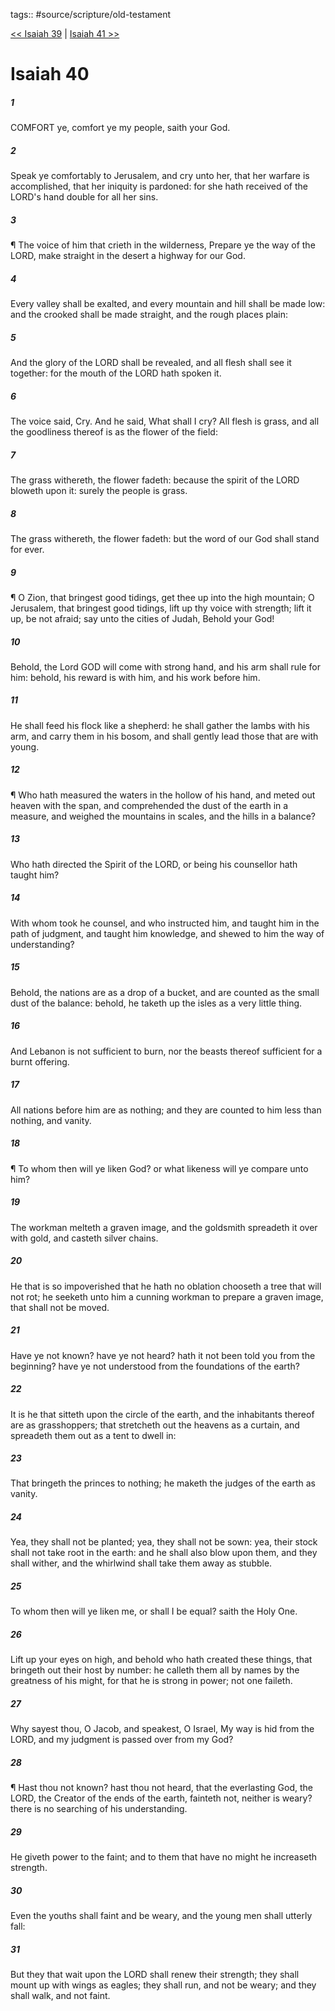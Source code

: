 tags:: #source/scripture/old-testament

[<< Isaiah 39](old-testament/23_Isaiah/Isaiah_39.md) | [Isaiah 41 >>](old-testament/23_Isaiah/Isaiah_41.md)

# Isaiah 40

##### 1

COMFORT ye, comfort ye my people, saith your God.

##### 2

Speak ye comfortably to Jerusalem, and cry unto her, that her warfare is accomplished, that her iniquity is pardoned: for she hath received of the LORD's hand double for all her sins.

##### 3

¶ The voice of him that crieth in the wilderness, Prepare ye the way of the LORD, make straight in the desert a highway for our God.

##### 4

Every valley shall be exalted, and every mountain and hill shall be made low: and the crooked shall be made straight, and the rough places plain:

##### 5

And the glory of the LORD shall be revealed, and all flesh shall see it together: for the mouth of the LORD hath spoken it.

##### 6

The voice said, Cry. And he said, What shall I cry? All flesh is grass, and all the goodliness thereof is as the flower of the field:

##### 7

The grass withereth, the flower fadeth: because the spirit of the LORD bloweth upon it: surely the people is grass.

##### 8

The grass withereth, the flower fadeth: but the word of our God shall stand for ever.

##### 9

¶ O Zion, that bringest good tidings, get thee up into the high mountain; O Jerusalem, that bringest good tidings, lift up thy voice with strength; lift it up, be not afraid; say unto the cities of Judah, Behold your God!

##### 10

Behold, the Lord GOD will come with strong hand, and his arm shall rule for him: behold, his reward is with him, and his work before him.

##### 11

He shall feed his flock like a shepherd: he shall gather the lambs with his arm, and carry them in his bosom, and shall gently lead those that are with young.

##### 12

¶ Who hath measured the waters in the hollow of his hand, and meted out heaven with the span, and comprehended the dust of the earth in a measure, and weighed the mountains in scales, and the hills in a balance?

##### 13

Who hath directed the Spirit of the LORD, or being his counsellor hath taught him?

##### 14

With whom took he counsel, and who instructed him, and taught him in the path of judgment, and taught him knowledge, and shewed to him the way of understanding?

##### 15

Behold, the nations are as a drop of a bucket, and are counted as the small dust of the balance: behold, he taketh up the isles as a very little thing.

##### 16

And Lebanon is not sufficient to burn, nor the beasts thereof sufficient for a burnt offering.

##### 17

All nations before him are as nothing; and they are counted to him less than nothing, and vanity.

##### 18

¶ To whom then will ye liken God? or what likeness will ye compare unto him?

##### 19

The workman melteth a graven image, and the goldsmith spreadeth it over with gold, and casteth silver chains.

##### 20

He that is so impoverished that he hath no oblation chooseth a tree that will not rot; he seeketh unto him a cunning workman to prepare a graven image, that shall not be moved.

##### 21

Have ye not known? have ye not heard? hath it not been told you from the beginning? have ye not understood from the foundations of the earth?

##### 22

It is he that sitteth upon the circle of the earth, and the inhabitants thereof are as grasshoppers; that stretcheth out the heavens as a curtain, and spreadeth them out as a tent to dwell in:

##### 23

That bringeth the princes to nothing; he maketh the judges of the earth as vanity.

##### 24

Yea, they shall not be planted; yea, they shall not be sown: yea, their stock shall not take root in the earth: and he shall also blow upon them, and they shall wither, and the whirlwind shall take them away as stubble.

##### 25

To whom then will ye liken me, or shall I be equal? saith the Holy One.

##### 26

Lift up your eyes on high, and behold who hath created these things, that bringeth out their host by number: he calleth them all by names by the greatness of his might, for that he is strong in power; not one faileth.

##### 27

Why sayest thou, O Jacob, and speakest, O Israel, My way is hid from the LORD, and my judgment is passed over from my God?

##### 28

¶ Hast thou not known? hast thou not heard, that the everlasting God, the LORD, the Creator of the ends of the earth, fainteth not, neither is weary? there is no searching of his understanding.

##### 29

He giveth power to the faint; and to them that have no might he increaseth strength.

##### 30

Even the youths shall faint and be weary, and the young men shall utterly fall:

##### 31

But they that wait upon the LORD shall renew their strength; they shall mount up with wings as eagles; they shall run, and not be weary; and they shall walk, and not faint.
